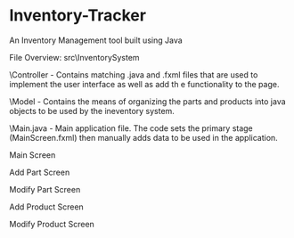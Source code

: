 # Inventory-Tracker
An Inventory Management tool built using Java


File Overview:
src\InventorySystem

  \Controller - Contains matching .java and .fxml files that are used to implement the user interface as well as add th e functionality to the page.
  
  \Model - Contains the means of organizing the parts and products into java objects to be used by the ineventory system.
  
  \Main.java - Main application file. The code sets the primary stage (MainScreen.fxml) then manually adds data to be used in the application.
  
  
  Main Screen
  
  Add Part Screen
  
  Modify Part Screen
  
  Add Product Screen
  
  Modify Product Screen
  
  
